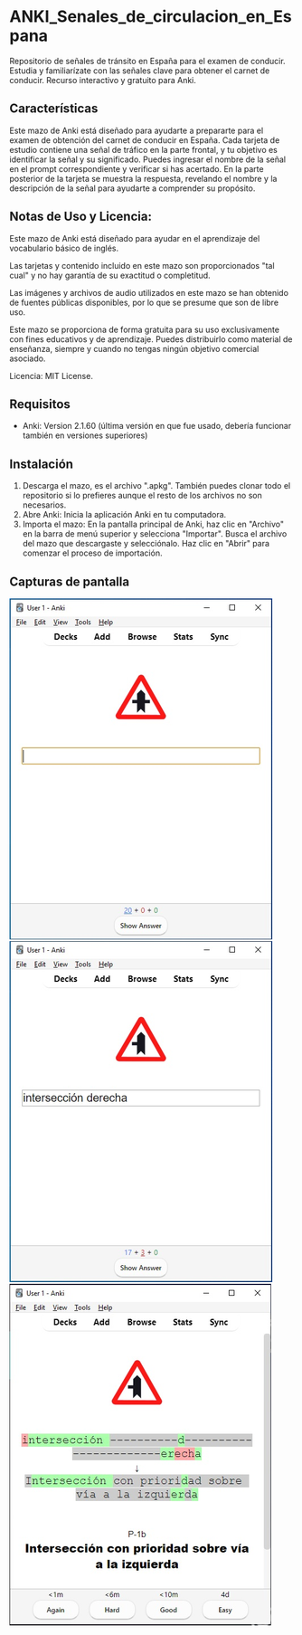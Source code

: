 # ANKI_Senales_de_circulacion_en_Espana
Repositorio de señales de tránsito en España para el examen de conducir. Estudia y familiarízate con las señales clave para obtener el carnet de conducir. Recurso interactivo y gratuito para Anki.

## Características

Este mazo de Anki está diseñado para ayudarte a prepararte para el examen de obtención del carnet de conducir en España. Cada tarjeta de estudio contiene una señal de tráfico en la parte frontal, y tu objetivo es identificar la señal y su significado. Puedes ingresar el nombre de la señal en el prompt correspondiente y verificar si has acertado. En la parte posterior de la tarjeta se muestra la respuesta, revelando el nombre y la descripción de la señal para ayudarte a comprender su propósito.

## Notas de Uso y Licencia:

Este mazo de Anki está diseñado para ayudar en el aprendizaje del vocabulario básico de inglés.

Las tarjetas y contenido incluido en este mazo son proporcionados "tal cual" y no hay garantía de su exactitud o completitud.

Las imágenes y archivos de audio utilizados en este mazo se han obtenido de fuentes públicas disponibles, por lo que se presume que son de libre uso. 

Este mazo se proporciona de forma gratuita para su uso exclusivamente con fines educativos y de aprendizaje. Puedes distribuirlo como material de enseñanza, siempre y cuando no tengas ningún objetivo comercial asociado.

Licencia: MIT License.


## Requisitos

- Anki: Version ⁨2.1.60 (última versión en que fue usado, debería funcionar también en versiones superiores)

## Instalación

1. Descarga el mazo, es el archivo ".apkg". También puedes clonar todo el repositorio si lo prefieres aunque el resto de los archivos no son necesarios.
2. Abre Anki: Inicia la aplicación Anki en tu computadora.
3. Importa el mazo: En la pantalla principal de Anki, haz clic en "Archivo" en la barra de menú superior y selecciona "Importar". Busca el archivo del mazo que descargaste y selecciónalo. Haz clic en "Abrir" para comenzar el proceso de importación.

## Capturas de pantalla

![Captura parte frontal ejemplo](Screenshots/Front.jpg)
![Captura teclear señal ejemplo](Screenshots/Type.jpg)
![Captura parte posterior ejemplo](Screenshots/Back.jpg)
